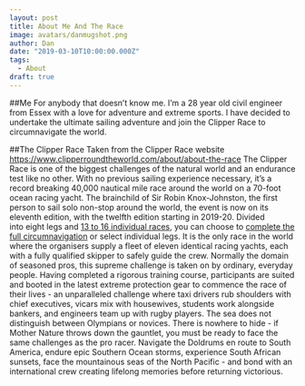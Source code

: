 ```yaml
---
layout: post
title: About Me And The Race
image: avatars/danmugshot.png
author: Dan
date: "2019-03-10T10:00:00.000Z"
tags:
  - About 
draft: true
---
```


##Me
For anybody that doesn’t know me. I’m a 28 year old civil engineer from Essex with a love for adventure and extreme sports. I have decided to undertake the ultimate sailing adventure and join the Clipper Race to circumnavigate the world. 

##The Clipper Race 
Taken from the Clipper Race website <https://www.clipperroundtheworld.com/about/about-the-race> 
The Clipper Race is one of the biggest challenges of the natural world and an endurance test like no other.
With no previous sailing experience necessary, it’s a record breaking 40,000 nautical mile race around the world on a 70-foot ocean racing yacht.
The brainchild of Sir Robin Knox-Johnston, the first person to sail solo non-stop around the world, the event is now on its eleventh edition, with the twelfth edition starting in 2019-20.
Divided into eight legs and [13 to 16 individual races](http://clipperroundtheworld.com/race/route-map), you can choose to [complete the full circumnavigation](https://www.clipperroundtheworld.com/race/leg/full-circumnavigation) or select individual legs. It is the only race in the world where the organisers supply a fleet of eleven identical racing yachts, each with a fully qualified skipper to safely guide the crew.
Normally the domain of seasoned pros, this supreme challenge is taken on by ordinary, everyday people. Having completed a rigorous training course, participants are suited and booted in the latest extreme protection gear to commence the race of their lives - an unparalleled challenge where taxi drivers rub shoulders with chief executives, vicars mix with housewives, students work alongside bankers, and engineers team up with rugby players.
The sea does not distinguish between Olympians or novices. There is nowhere to hide - if Mother Nature throws down the gauntlet, you must be ready to face the same challenges as the pro racer. Navigate the Doldrums en route to South America, endure epic Southern Ocean storms, experience South African sunsets, face the mountainous seas of the North Pacific - and bond with an international crew creating lifelong memories before returning victorious.


